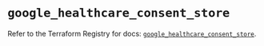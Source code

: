 # `google_healthcare_consent_store`

Refer to the Terraform Registry for docs: [`google_healthcare_consent_store`](https://registry.terraform.io/providers/hashicorp/google/6.50.0/docs/resources/healthcare_consent_store).

